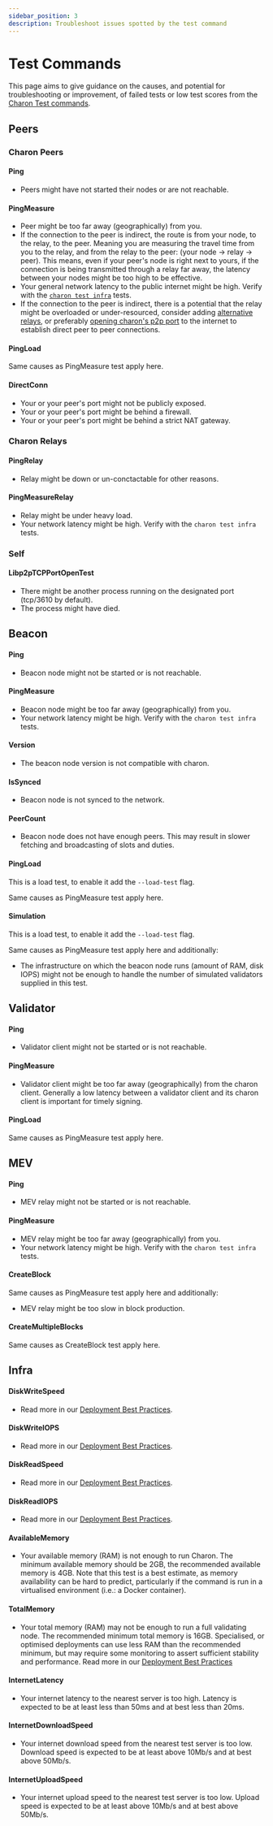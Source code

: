 ```yaml
---
sidebar_position: 3
description: Troubleshoot issues spotted by the test command
---
```


# Test Commands

This page aims to give guidance on the causes, and potential for troubleshooting or improvement, of failed tests or low test scores from the [Charon Test commands](https://github.com/ObolNetwork/obol-docs/blob/main/versioned_docs/version-v1.2.0/run/prepare/test-command.mdx).

## Peers

### Charon Peers

#### Ping

* Peers might have not started their nodes or are not reachable.

#### PingMeasure

* Peer might be too far away (geographically) from you.
* If the connection to the peer is indirect, the route is from your node, to the relay, to the peer. Meaning you are measuring the travel time from you to the relay, and from the relay to the peer: (your node -> relay -> peer). This means, even if your peer's node is right next to yours, if the connection is being transmitted through a relay far away, the latency between your nodes might be too high to be effective.
* Your general network latency to the public internet might be high. Verify with the [`charon test infra`](https://github.com/ObolNetwork/obol-docs/blob/main/versioned_docs/version-v1.2.0/run/prepare/test-command.mdx#test-machine-and-network-performance) tests.
* If the connection to the peer is indirect, there is a potential that the relay might be overloaded or under-resourced, consider adding [alternative relays](../security/risks.md#risk-obol-hosting-the-relay-infrastructure), or preferably [opening charon's p2p port](https://github.com/ObolNetwork/obol-docs/blob/main/versioned_docs/version-v1.2.0/learn/charon/networking.mdx#libp2p-relays-and-peer-discovery) to the internet to establish direct peer to peer connections.

#### PingLoad

Same causes as PingMeasure test apply here.

#### DirectConn

* Your or your peer's port might not be publicly exposed.
* Your or your peer's port might be behind a firewall.
* Your or your peer's port might be behind a strict NAT gateway.

### Charon Relays

#### PingRelay

* Relay might be down or un-conctactable for other reasons.

#### PingMeasureRelay

* Relay might be under heavy load.
* Your network latency might be high. Verify with the `charon test infra` tests.

### Self

#### Libp2pTCPPortOpenTest

* There might be another process running on the designated port (tcp/3610 by default).
* The process might have died.

## Beacon

#### Ping

* Beacon node might not be started or is not reachable.

#### PingMeasure

* Beacon node might be too far away (geographically) from you.
* Your network latency might be high. Verify with the `charon test infra` tests.

#### Version

* The beacon node version is not compatible with charon.

#### IsSynced

* Beacon node is not synced to the network.

#### PeerCount

* Beacon node does not have enough peers. This may result in slower fetching and broadcasting of slots and duties.

#### PingLoad

This is a load test, to enable it add the `--load-test` flag.

Same causes as PingMeasure test apply here.

#### Simulation

This is a load test, to enable it add the `--load-test` flag.

Same causes as PingMeasure test apply here and additionally:

* The infrastructure on which the beacon node runs (amount of RAM, disk IOPS) might not be enough to handle the number of simulated validators supplied in this test.

## Validator

#### Ping

* Validator client might not be started or is not reachable.

#### PingMeasure

* Validator client might be too far away (geographically) from the charon client. Generally a low latency between a validator client and its charon client is important for timely signing.

#### PingLoad

Same causes as PingMeasure test apply here.

## MEV

#### Ping

* MEV relay might not be started or is not reachable.

#### PingMeasure

* MEV relay might be too far away (geographically) from you.
* Your network latency might be high. Verify with the `charon test infra` tests.

#### CreateBlock

Same causes as PingMeasure test apply here and additionally:

* MEV relay might be too slow in block production.

#### CreateMultipleBlocks

Same causes as CreateBlock test apply here.

## Infra

#### DiskWriteSpeed

* Read more in our [Deployment Best Practices](https://github.com/ObolNetwork/obol-docs/blob/main/versioned_docs/version-v1.2.0/run/prepare/deployment-best-practices/README.md#hardware-specifications).

#### DiskWriteIOPS

* Read more in our [Deployment Best Practices](https://github.com/ObolNetwork/obol-docs/blob/main/versioned_docs/version-v1.2.0/run/prepare/deployment-best-practices/README.md#hardware-specifications).

#### DiskReadSpeed

* Read more in our [Deployment Best Practices](https://github.com/ObolNetwork/obol-docs/blob/main/versioned_docs/version-v1.2.0/run/prepare/deployment-best-practices/README.md#hardware-specifications).

#### DiskReadIOPS

* Read more in our [Deployment Best Practices](https://github.com/ObolNetwork/obol-docs/blob/main/versioned_docs/version-v1.2.0/run/prepare/deployment-best-practices/README.md#hardware-specifications).

#### AvailableMemory

* Your available memory (RAM) is not enough to run Charon. The minimum available memory should be 2GB, the recommended available memory is 4GB. Note that this test is a best estimate, as memory availability can be hard to predict, particularly if the command is run in a virtualised environment (i.e.: a Docker container).

#### TotalMemory

* Your total memory (RAM) may not be enough to run a full validating node. The recommended minimum total memory is 16GB. Specialised, or optimised deployments can use less RAM than the recommended minimum, but may require some monitoring to assert sufficient stability and performance. Read more in our [Deployment Best Practices](https://github.com/ObolNetwork/obol-docs/blob/main/versioned_docs/version-v1.2.0/run/prepare/deployment-best-practices/README.md#hardware-specifications)

#### InternetLatency

* Your internet latency to the nearest server is too high. Latency is expected to be at least less than 50ms and at best less than 20ms.

#### InternetDownloadSpeed

* Your internet download speed from the nearest test server is too low. Download speed is expected to be at least above 10Mb/s and at best above 50Mb/s.

#### InternetUploadSpeed

* Your internet upload speed to the nearest test server is too low. Upload speed is expected to be at least above 10Mb/s and at best above 50Mb/s.
